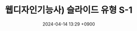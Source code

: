 ---
layout: post
title: 웹디자인기능사) 슬라이드 유형 S-1
date: 2024-04-14 13:29 +0900
description: github 터미널
image: ../assets/img/blog_img15.png
category: 자유
tags: git github
published: true
sitemap: true
---
